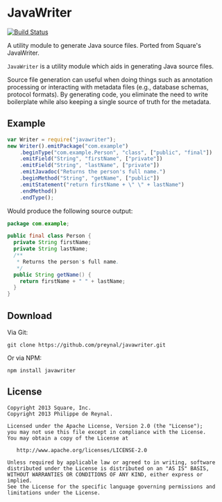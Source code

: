 JavaWriter
==========

[![Build Status](https://travis-ci.org/preynal/javawriter.png?branch=master)](https://travis-ci.org/preynal/javawriter)

A utility module to generate Java source files. Ported from Square's JavaWriter.

`JavaWriter` is a utility module which aids in generating Java source files.

Source file generation can useful when doing things such as annotation processing or interacting
with metadata files (e.g., database schemas, protocol formats). By generating code, you eliminate
the need to write boilerplate while also keeping a single source of truth for the metadata.



Example
-------

```js
var Writer = require("javawriter");
new Writer().emitPackage("com.example")
    .beginType("com.example.Person", "class", ["public", "final"])
    .emitField("String", "firstName", ["private"])
    .emitField("String", "lastName", ["private"])
    .emitJavadoc("Returns the person's full name.")
    .beginMethod("String", "getName", ["public"])
    .emitStatement("return firstName + \" \" + lastName")
    .endMethod()
    .endType();
```

Would produce the following source output:

```java
package com.example;

public final class Person {
  private String firstName;
  private String lastName;
  /**
   * Returns the person's full name.
   */
  public String getName() {
    return firstName + " " + lastName;
  }
}
```



Download
--------

Via Git:
```shell
git clone https://github.com/preynal/javawriter.git
```

Or via NPM:

```shell
npm install javawriter
```


License
-------

    Copyright 2013 Square, Inc.
    Copyright 2013 Philippe de Reynal.

    Licensed under the Apache License, Version 2.0 (the "License");
    you may not use this file except in compliance with the License.
    You may obtain a copy of the License at

       http://www.apache.org/licenses/LICENSE-2.0

    Unless required by applicable law or agreed to in writing, software
    distributed under the License is distributed on an "AS IS" BASIS,
    WITHOUT WARRANTIES OR CONDITIONS OF ANY KIND, either express or implied.
    See the License for the specific language governing permissions and
    limitations under the License.
